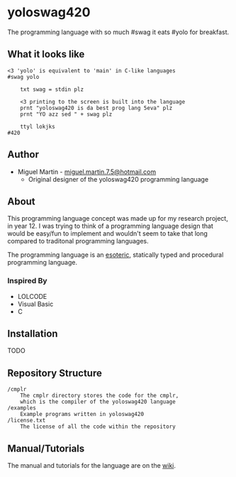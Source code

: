 # yoloswag420

The programming language with so much #swag it eats #yolo for breakfast.

## What it looks like

	<3 'yolo' is equivalent to 'main' in C-like languages
	#swag yolo
		
		txt swag = stdin plz
		
		<3 printing to the screen is built into the language
		prnt "yoloswag420 is da best prog lang 5eva" plz
		prnt "YO azz sed " + swag plz
		
		ttyl lokjks
	#420

## Author

- Miguel Martin - [miguel.martin.7.5@hotmail.com](mailto:miguel.martin7.5@hotmail.com)
	- Original designer of the yoloswag420 programming language

## About

This programming language concept was made up for my research project, in year 12. I was trying to think of a programming language design that would be easy/fun to implement and wouldn't seem to take that long compared to traditonal programming languages.

The programming language is an [esoteric](http://en.wikipedia.org/wiki/Esoteric_programming_language), statically typed and procedural programming language.

### Inspired By

- LOLCODE
- Visual Basic
- C

## Installation

TODO


## Repository Structure

	/cmplr
		The cmplr directory stores the code for the cmplr, 
		which is the compiler of the yoloswag420 language
	/examples
		Example programs written in yoloswag420
	/license.txt
		The license of all the code within the repository

## Manual/Tutorials
The manual and tutorials for the language are on the [wiki].

[wiki]: https://github.com/miguelishawt/yoloswag/wiki